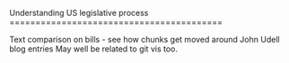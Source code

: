 
Understanding US legislative process =========================================

Text comparison on bills - see how chunks get moved around
John Udell blog entries
May well be related to git vis too.
